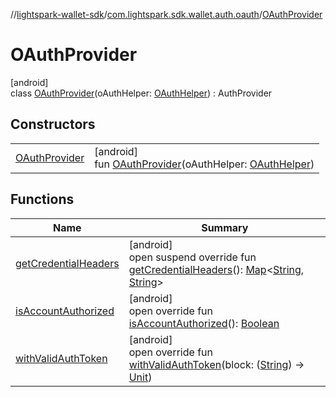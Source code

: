 //[lightspark-wallet-sdk](../../../index.md)/[com.lightspark.sdk.wallet.auth.oauth](../index.md)/[OAuthProvider](index.md)

# OAuthProvider

[android]\
class [OAuthProvider](index.md)(oAuthHelper: [OAuthHelper](../-o-auth-helper/index.md)) : AuthProvider

## Constructors

| | |
|---|---|
| [OAuthProvider](-o-auth-provider.md) | [android]<br>fun [OAuthProvider](-o-auth-provider.md)(oAuthHelper: [OAuthHelper](../-o-auth-helper/index.md)) |

## Functions

| Name | Summary |
|---|---|
| [getCredentialHeaders](get-credential-headers.md) | [android]<br>open suspend override fun [getCredentialHeaders](get-credential-headers.md)(): [Map](https://kotlinlang.org/api/latest/jvm/stdlib/kotlin.collections/-map/index.html)&lt;[String](https://kotlinlang.org/api/latest/jvm/stdlib/kotlin/-string/index.html), [String](https://kotlinlang.org/api/latest/jvm/stdlib/kotlin/-string/index.html)&gt; |
| [isAccountAuthorized](is-account-authorized.md) | [android]<br>open override fun [isAccountAuthorized](is-account-authorized.md)(): [Boolean](https://kotlinlang.org/api/latest/jvm/stdlib/kotlin/-boolean/index.html) |
| [withValidAuthToken](with-valid-auth-token.md) | [android]<br>open override fun [withValidAuthToken](with-valid-auth-token.md)(block: ([String](https://kotlinlang.org/api/latest/jvm/stdlib/kotlin/-string/index.html)) -&gt; [Unit](https://kotlinlang.org/api/latest/jvm/stdlib/kotlin/-unit/index.html)) |
